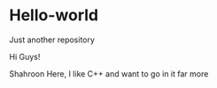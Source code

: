 # Hello-world
Just another repository

Hi Guys!

Shahroon Here, I like C++ and want to go in it far more 
